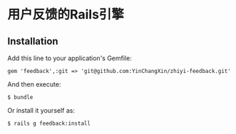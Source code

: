 # 用户反馈的Rails引擎

## Installation

Add this line to your application's Gemfile:

    gem 'feedback',:git => 'git@github.com:YinChangXin/zhiyi-feedback.git'

And then execute:

    $ bundle

Or install it yourself as:

    $ rails g feedback:install
